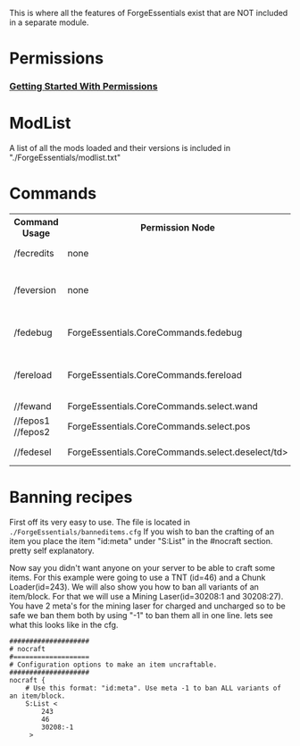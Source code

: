 This is where all the features of ForgeEssentials exist that are NOT included in a separate module.

# Permissions
### [Getting Started With Permissions](https://github.com/ForgeEssentials/ForgeEssentialsMain/wiki/Permissions-Commands)

# ModList
A list of all the mods loaded and their versions is included in "./ForgeEssentials/modlist.txt"

# Commands
<table>
	<tr>
		<th>Command Usage</th>
		<th>Permission Node</th>
		<th>Description</th>
	</tr>
	<tr>
		<td>/fecredits</td>
		<td> none</td>
		<td>The Credits for ForgeEssentials</td>
	</tr>
	<tr>
		<td>/feversion</td>
		<td> none</td>
		<td>Shows the current ForgeEssentials version</td>
	</tr>
	<tr>
		<td>/fedebug</td>
		<td> ForgeEssentials.CoreCommands.fedebug</td>
		<td>Displays data about injected Block events</td>
	</tr>
	<tr>
		<td>/fereload</td>
		<td> ForgeEssentials.CoreCommands.fereload</td>
		<td>Attempts to reload the ForgeEssentials Modules</td>
	</tr>
	<tr>
		<td>//fewand</td>
		<td> ForgeEssentials.CoreCommands.select.wand</td>
		<td>Binds the wand</td>
	</tr>
	<tr>
		<td>//fepos1 <br /> //fepos2</td>
		<td> ForgeEssentials.CoreCommands.select.pos</td>
		<td>allows selecting points</td>
	</tr>
	<tr>
		<td>//fedesel</td>
		<td> ForgeEssentials.CoreCommands.select.deselect/td>
		<td> Clears the selection</td>
	</tr>
</table>


# Banning recipes
First off its very easy to use.
The file is located in `./ForgeEssentials/banneditems.cfg`
If you wish to ban the crafting of an item you place the item "id:meta" under "S:List" in the #nocraft section. pretty self explanatory.

Now say you didn't want anyone on your server to be able to craft some items. For this example were going to use a TNT (id=46) and a Chunk Loader(id=243). We will also show you how to ban all variants of an item/block. For that we will use a Mining Laser(id=30208:1 and 30208:27). You have 2 meta's for the mining laser for charged and uncharged so to be safe we ban them both by using "-1" to ban them all in one line.
lets see what this looks like in the cfg.


    ####################
    # nocraft
    #===================
    # Configuration options to make an item uncraftable.
    ####################
    nocraft {
        # Use this format: "id:meta". Use meta -1 to ban ALL variants of an item/block.
        S:List <
            243
            46
            30208:-1
         >